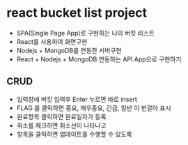 # react bucket list project

- SPA(Single Page App)로 구현하는 나의 버킷 리스트
- React를 사용하여 화면구현
- Nodejs + MongoDB를 연동한 서버구현
- React + Nodejs + MongoDB 연동하는 API App으로 구현하기

## CRUD

- 입력창에 버킷 입력후 Enter 누르면 바로 insert
- FLAG 를 클릭하면 중요, 매우중요, 긴급, 일반 이 번갈아 표시
- 완료항목 클릭하면 완료일자가 등록
- 취소를 체크하면 취소선이 나타나고
- 항목을 클릭하면 업데이트를 수행할 수 있도록
